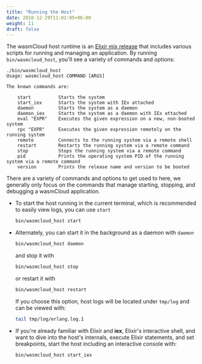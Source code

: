 ```yaml
---
title: "Running the Host"
date: 2018-12-29T11:02:05+06:00
weight: 11
draft: false
---
```


The wasmCloud host runtime is an [Elixir mix release](https://hexdocs.pm/mix/Mix.Tasks.Release.html) that includes various scripts for running and managing an application. By running `bin/wasmcloud_host`, you'll see a variety of commands and options:
```plain
./bin/wasmcloud_host
Usage: wasmcloud_host COMMAND [ARGS]

The known commands are:

    start          Starts the system
    start_iex      Starts the system with IEx attached
    daemon         Starts the system as a daemon
    daemon_iex     Starts the system as a daemon with IEx attached
    eval "EXPR"    Executes the given expression on a new, non-booted system
    rpc "EXPR"     Executes the given expression remotely on the running system
    remote         Connects to the running system via a remote shell
    restart        Restarts the running system via a remote command
    stop           Stops the running system via a remote command
    pid            Prints the operating system PID of the running system via a remote command
    version        Prints the release name and version to be booted
```
There are a variety of commands and options to get used to here, we generally only focus on the commands that manage starting, stopping, and debugging a wasmCloud application.

- To start the host running in the current terminal, which is recommended to easily view logs, you can use `start`

  ```bash
  bin/wasmcloud_host start
  ```

- Alternately, you can start it in the background as a daemon with `daemon`

  ```bash
  bin/wasmcloud_host daemon
  ```

  and stop it with
  ```bash
  bin/wasmcloud_host stop
  ```
  or restart it with
  ```bash
  bin/wasmcloud_host restart
  ```
  
  If you choose this option, host logs will be located under `tmp/log` and can be viewed with:

  ```bash
  tail tmp/log/erlang.log.1
  ```

- If you're already familiar with Elixir and **iex**, Elixir's interactive shell, and want to dive into the host's internals, execute Elixir statements, and set breakpoints, start the host including an interactive console with:

  ```bash
  bin/wasmcloud_host start_iex
  ```